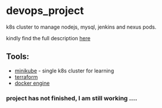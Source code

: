 # devops_project

k8s cluster to manage nodejs, mysql, jenkins and nexus pods. 

kindly find the full description [here](https://github.com/Dina-Adel-1302/devops_project/blob/45329a3efa8acb63c61165af58703f68a3cfc73e/project%20description.pdf)

## Tools: 

- [minikube](https://serverok.in/install-minikube-with-docker-driver-on-ubuntu) - single k8s cluster for learning
- [terraform](https://developer.hashicorp.com/terraform/downloads)
- [docker engine](https://docs.docker.com/engine/install/)


### project has not finished, I am still working .... 




